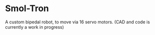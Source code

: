 # Smol-Tron
A custom bipedal robot, to move via 16 servo motors. (CAD and code is currently a work in progress)

